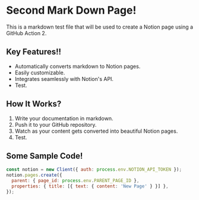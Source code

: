 # Second Mark Down Page!

This is a markdown test file that will be used to create a Notion page using a GitHub Action 2.

## Key Features!!
- Automatically converts markdown to Notion pages.
- Easily customizable.
- Integrates seamlessly with Notion's API.
- Test.

## How It Works?
1. Write your documentation in markdown.
2. Push it to your GitHub repository.
3. Watch as your content gets converted into beautiful Notion pages.
4. Test.

## Some Sample Code!
```javascript
const notion = new Client({ auth: process.env.NOTION_API_TOKEN });
notion.pages.create({
  parent: { page_id: process.env.PARENT_PAGE_ID },
  properties: { title: [{ text: { content: 'New Page' } }] },
});


